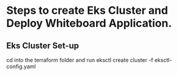 # Steps to create Eks Cluster and Deploy Whiteboard Application.

## Eks Cluster Set-up
 cd into the terraform folder and run eksctl create cluster -f eksctl-config.yaml
